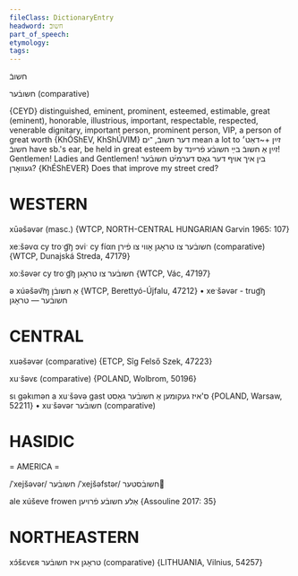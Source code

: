 ```yaml
---
fileClass: DictionaryEntry
headword: חשובֿ
part_of_speech: 
etymology: 
tags: 
---
```

חשובֿ

חשובֿער
(comparative)

{CEYD}
distinguished, eminent, prominent, esteemed, estimable, great (eminent), honorable, illustrious, important, respectable, respected, venerable
dignitary, important person, prominent person, VIP, a person of great worth {KhÓShEV, KhShÚVIM} דער חשובֿ, ־ים
mean a lot to זײַן +~דאַט׳ חשובֿ
have sb.'s ear, be held in great esteem by זײַן אַ חשובֿ בײַ
חשובֿע פֿרײַנד!
Gentlemen! Ladies and Gentlemen!
בין איך אױף דער גאַס דערמי֜ט חשובֿער געװאָרן?  {KhÉShEVER}
Does that improve my street cred?

WESTERN
========

xūəšəvər (masc.) {WTCP, NORTH-CENTRAL HUNGARIAN Garvin 1965: 107}

xeːšəvα cy troˑg͡ŋ ɔviˑ cy fíαn חשובֿער צו טראָגן אָווי צו פֿירן (comparative) {WTCP, Dunajská Streda, 47179}

xoːšəvər cy troˑg͡ŋ חשובֿער צו טראָגן {WTCP, Vác, 47197}

ə xúəšəv͡ɱ אַ חשובֿן {WTCP, Berettyó-Újfalu, 47212}
	•	xeˑšəvər - trug͡ŋ חשובֿער — טראָגן

CENTRAL
========

xuəšəvər (comparative) {ETCP, Sîg Felső Szek, 47223}

xuˑšəvɛ (comparative) {POLAND, Wolbrom, 50196}

sɩ gəkɩmən a xuˑšəvə gast ס'איז געקומען אַ חשובֿער גאַסט {POLAND, Warsaw, 52211}
	•	xuˑšəvər חשובֿער (comparative)

HASIDIC
=======
= AMERICA = 

/ˈxejšəvər/ חשובֿער
/ˈxejšəfstər/ חשובֿסטער

ale xúševe frowen אַלע חשובֿע פֿרויען {Assouline 2017: 35}

NORTHEASTERN
==============

xɔ́šɛvɛʀ טראָגן איז חשובֿער (comparative) {LITHUANIA, Vilnius, 54257}
